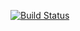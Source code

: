[![Build Status](http://128.199.243.222:8080/job/test/job/worker-build/lastBuild/buildStatus)](http://128.199.243.222:8080/job/test/job/worker-build/lastBuild/)
